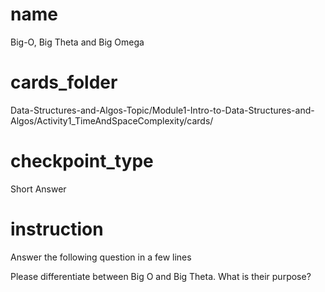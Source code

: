 # name
Big-O, Big Theta and Big Omega

# cards_folder
Data-Structures-and-Algos-Topic/Module1-Intro-to-Data-Structures-and-Algos/Activity1_TimeAndSpaceComplexity/cards/

# checkpoint_type
Short Answer

# instruction
Answer the following question in a few lines

Please differentiate between Big O and Big Theta. What is their purpose?
  
